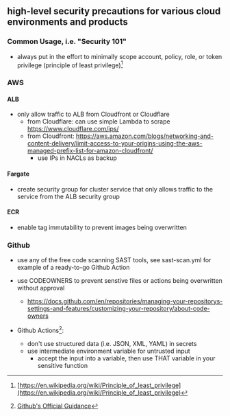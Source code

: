 ## high-level security precautions for various cloud environments and products

### Common Usage, i.e. "Security 101"
- always put in the effort to minimally scope account, policy, role, or token privilege (principle of least privilege)[^1]

### AWS

#### ALB
- only allow traffic to ALB from Cloudfront or Cloudflare
  - from Cloudflare: can use simple Lambda to scrape https://www.cloudflare.com/ips/
  - from Cloudfront: https://aws.amazon.com/blogs/networking-and-content-delivery/limit-access-to-your-origins-using-the-aws-managed-prefix-list-for-amazon-cloudfront/
    - use IPs in NACLs as backup

#### Fargate 
- create security group for cluster service that only allows traffic to the service from the ALB security group

#### ECR
- enable tag immutability to prevent images being overwritten


### Github   

- use any of the free code scanning SAST tools, see sast-scan.yml for example of a ready-to-go Github Action
- use CODEOWNERS to prevent senstive files or actions being overwritten without approval  
  - https://docs.github.com/en/repositories/managing-your-repositorys-settings-and-features/customizing-your-repository/about-code-owners  

- Github Actions[^2]:  
  - don't use structured data (i.e. JSON, XML, YAML) in secrets
  - use intermediate environment variable for untrusted input
    - accept the input into a variable, then use THAT variable in your sensitive function

[^1]: [https://en.wikipedia.org/wiki/Principle_of_least_privilege](https://en.wikipedia.org/wiki/Principle_of_least_privilege)  
[^2]: [Github's Official Guidance](https://docs.github.com/en/actions/security-guides/security-hardening-for-github-actions)
